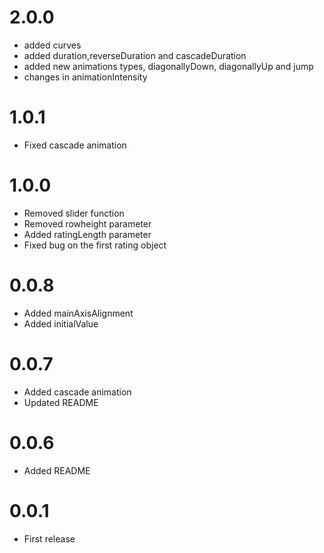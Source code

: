# 2.0.0
* added curves
* added duration,reverseDuration and cascadeDuration
* added new animations types, diagonallyDown, diagonallyUp and jump
* changes in animationIntensity


# 1.0.1
* Fixed cascade animation

# 1.0.0
* Removed slider function
* Removed rowheight parameter
* Added ratingLength parameter
* Fixed bug on the first rating object

# 0.0.8
* Added mainAxisAlignment
* Added initialValue

# 0.0.7
* Added cascade animation
* Updated README

# 0.0.6
* Added README

# 0.0.1
* First release